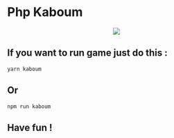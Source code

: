 # Php Kaboum

<p align="center">
  <img src="https://media.tenor.com/images/8d8a46b69984a42dab33c69a3155b50a/tenor.gif">
</p>

## If you want to run game just do this :
`yarn kaboum`

## Or 
`npm run kaboum`

## Have fun !